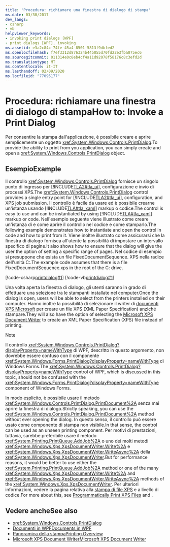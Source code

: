 ```yaml
---
title: 'Procedura: richiamare una finestra di dialogo di stampa'
ms.date: 03/30/2017
dev_langs:
- csharp
- vb
helpviewer_keywords:
- invoking print dialogs [WPF]
- print dialogs [WPF], invoking
ms.assetid: e3a2c84c-74fe-45a4-8501-5813f9dbfed2
ms.openlocfilehash: f7ef3312d876324b44b055d70fd22e3fba075ec6
ms.sourcegitcommit: 011314e0c8eb4cf4a11d92078f58176c8c3efd2d
ms.translationtype: MT
ms.contentlocale: it-IT
ms.lasthandoff: 02/09/2020
ms.locfileid: "77095177"
---
```

# <a name="how-to-invoke-a-print-dialog"></a><span data-ttu-id="1ded5-102">Procedura: richiamare una finestra di dialogo di stampa</span><span class="sxs-lookup"><span data-stu-id="1ded5-102">How to: Invoke a Print Dialog</span></span>
<span data-ttu-id="1ded5-103">Per consentire la stampa dall'applicazione, è possibile creare e aprire semplicemente un oggetto <xref:System.Windows.Controls.PrintDialog>.</span><span class="sxs-lookup"><span data-stu-id="1ded5-103">To provide the ability to print from you application, you can simply create and open a <xref:System.Windows.Controls.PrintDialog> object.</span></span>  
  
## <a name="example"></a><span data-ttu-id="1ded5-104">Esempio</span><span class="sxs-lookup"><span data-stu-id="1ded5-104">Example</span></span>  
 <span data-ttu-id="1ded5-105">Il controllo <xref:System.Windows.Controls.PrintDialog> fornisce un singolo punto di ingresso per [!INCLUDE[TLA2#tla_ui](../../../../includes/tla2sharptla-ui-md.md)], configurazione e invio di processi XPS.</span><span class="sxs-lookup"><span data-stu-id="1ded5-105">The <xref:System.Windows.Controls.PrintDialog> control provides a single entry point for [!INCLUDE[TLA2#tla_ui](../../../../includes/tla2sharptla-ui-md.md)], configuration, and XPS job submission.</span></span> <span data-ttu-id="1ded5-106">Il controllo è facile da usare ed è possibile crearne un'istanza usando [!INCLUDE[TLA#tla_xaml](../../../../includes/tlasharptla-xaml-md.md)] markup o codice.</span><span class="sxs-lookup"><span data-stu-id="1ded5-106">The control is easy to use and can be instantiated by using [!INCLUDE[TLA#tla_xaml](../../../../includes/tlasharptla-xaml-md.md)] markup or code.</span></span> <span data-ttu-id="1ded5-107">Nell'esempio seguente viene illustrato come creare un'istanza di e come aprire il controllo nel codice e come stamparlo.</span><span class="sxs-lookup"><span data-stu-id="1ded5-107">The following example demonstrates how to instantiate and open the control in code and how to print from it.</span></span> <span data-ttu-id="1ded5-108">Viene inoltre illustrato come assicurarsi che la finestra di dialogo fornisca all'utente la possibilità di impostare un intervallo specifico di pagine.</span><span class="sxs-lookup"><span data-stu-id="1ded5-108">It also shows how to ensure that the dialog will give the user the option of setting a specific range of pages.</span></span> <span data-ttu-id="1ded5-109">Nel codice di esempio si presuppone che esista un file FixedDocumentSequence. XPS nella radice dell'unità C:.</span><span class="sxs-lookup"><span data-stu-id="1ded5-109">The example code assumes that there is a file FixedDocumentSequence.xps in the root of the C: drive.</span></span>  
  
 [!code-csharp[printdialog#1](~/samples/snippets/csharp/VS_Snippets_Wpf/PrintDialog/CSharp/Window1.xaml.cs#1)]
 [!code-vb[printdialog#1](~/samples/snippets/visualbasic/VS_Snippets_Wpf/PrintDialog/visualbasic/window1.xaml.vb#1)]  
  
 <span data-ttu-id="1ded5-110">Una volta aperta la finestra di dialogo, gli utenti saranno in grado di effettuare una selezione tra le stampanti installate nel computer.</span><span class="sxs-lookup"><span data-stu-id="1ded5-110">Once the dialog is open, users will be able to select from the printers installed on their computer.</span></span> <span data-ttu-id="1ded5-111">Hanno inoltre la possibilità di selezionare il writer di [documenti XPS Microsoft](/windows/win32/printdocs/microsoft-xps-document-writer) per creare un file XPS (XML Paper Specification) anziché stampare.</span><span class="sxs-lookup"><span data-stu-id="1ded5-111">They will also have the option of selecting the [Microsoft XPS Document Writer](/windows/win32/printdocs/microsoft-xps-document-writer) to create an XML Paper Specification (XPS) file instead of printing.</span></span>  
  
> [!NOTE]
> <span data-ttu-id="1ded5-112">Il controllo <xref:System.Windows.Controls.PrintDialog?displayProperty=nameWithType> di WPF, descritto in questo argomento, non dovrebbe essere confuso con il componente <xref:System.Windows.Forms.PrintDialog?displayProperty=nameWithType> di Windows Forms.</span><span class="sxs-lookup"><span data-stu-id="1ded5-112">The <xref:System.Windows.Controls.PrintDialog?displayProperty=nameWithType> control of WPF, which is discussed in this topic, should not be confused with the <xref:System.Windows.Forms.PrintDialog?displayProperty=nameWithType> component of Windows Forms.</span></span>  
  
 <span data-ttu-id="1ded5-113">In modo esplicito, è possibile usare il metodo <xref:System.Windows.Controls.PrintDialog.PrintDocument%2A> senza mai aprire la finestra di dialogo.</span><span class="sxs-lookup"><span data-stu-id="1ded5-113">Strictly speaking, you can use the <xref:System.Windows.Controls.PrintDialog.PrintDocument%2A> method without ever opening the dialog.</span></span> <span data-ttu-id="1ded5-114">In questo senso, il controllo può essere usato come componente di stampa non visibile.</span><span class="sxs-lookup"><span data-stu-id="1ded5-114">In that sense, the control can be used as an unseen printing component.</span></span> <span data-ttu-id="1ded5-115">Per motivi di prestazioni, tuttavia, sarebbe preferibile usare il metodo <xref:System.Printing.PrintQueue.AddJob%2A> o uno dei molti metodi <xref:System.Windows.Xps.XpsDocumentWriter.Write%2A> e <xref:System.Windows.Xps.XpsDocumentWriter.WriteAsync%2A> della <xref:System.Windows.Xps.XpsDocumentWriter>.</span><span class="sxs-lookup"><span data-stu-id="1ded5-115">But for performance reasons, it would be better to use either the <xref:System.Printing.PrintQueue.AddJob%2A> method or one of the many <xref:System.Windows.Xps.XpsDocumentWriter.Write%2A> and <xref:System.Windows.Xps.XpsDocumentWriter.WriteAsync%2A> methods of the <xref:System.Windows.Xps.XpsDocumentWriter>.</span></span> <span data-ttu-id="1ded5-116">Per ulteriori informazioni, vedere la pagina relativa alla [stampa di file XPS](how-to-programmatically-print-xps-files.md) e a livello di codice.</span><span class="sxs-lookup"><span data-stu-id="1ded5-116">For more about this, see [Programmatically Print XPS Files](how-to-programmatically-print-xps-files.md) and .</span></span>  
  
## <a name="see-also"></a><span data-ttu-id="1ded5-117">Vedere anche</span><span class="sxs-lookup"><span data-stu-id="1ded5-117">See also</span></span>

- <xref:System.Windows.Controls.PrintDialog>
- [<span data-ttu-id="1ded5-118">Documenti in WPF</span><span class="sxs-lookup"><span data-stu-id="1ded5-118">Documents in WPF</span></span>](documents-in-wpf.md)
- [<span data-ttu-id="1ded5-119">Panoramica della stampa</span><span class="sxs-lookup"><span data-stu-id="1ded5-119">Printing Overview</span></span>](printing-overview.md)
- [<span data-ttu-id="1ded5-120">Microsoft XPS Document Writer</span><span class="sxs-lookup"><span data-stu-id="1ded5-120">Microsoft XPS Document Writer</span></span>](/windows/win32/printdocs/microsoft-xps-document-writer)
